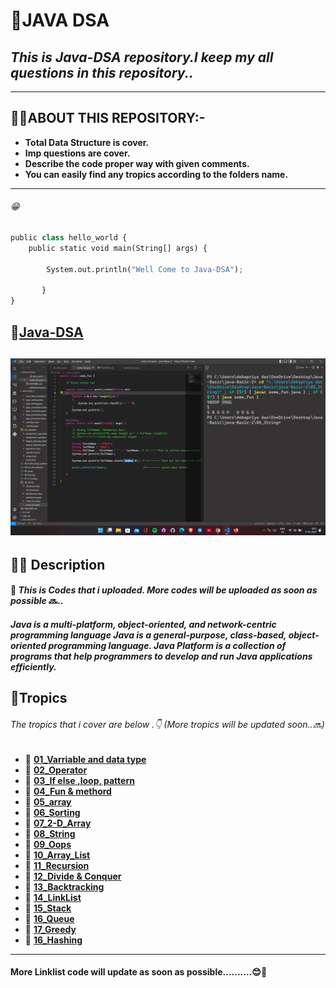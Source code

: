 # **🎯JAVA DSA**
## _This is Java-DSA repository.I keep my all questions in this repository.._
---
## **🤷‍♂️ABOUT THIS REPOSITORY:-**

- **Total Data Structure  is cover.**
- **Imp questions are cover.**
- **Describe  the code proper way with given comments.**
- **You can easily find any tropics according to the folders name.**
---
###### 😁
```python
public class hello_world {
    public static void main(String[] args) {

        System.out.println("Well Come to Java-DSA");
       
       }
}
```

## 🔗[Java-DSA](https://github.com/debapriyo007/java-Basic/)
## ![Code Screenshot](https://raw.githubusercontent.com/debapriyo007/java-Basic/main/Screenshot%20(15).png)
## 🧑‍💻 Description 
#### 📌 _This is  Codes that i uploaded. More codes will be uploaded as soon as possible_ 🔜..
##### Java is a multi-platform, object-oriented, and network-centric programming language Java is a general-purpose, class-based, object-oriented programming language. Java Platform is a collection of programs that help programmers to develop and run Java applications efficiently.
## 📖**Tropics** 
######  _The tropics that i cover are below .👇 (More tropics will be updated soon..🔜)_
 - 📂 [**01_Varriable and data type**](https://github.com/debapriyo007/java-Basic/tree/main/01_Varriable%20and%20data%20type)
 - 📂 [**02_Operator**](https://github.com/debapriyo007/java-Basic/tree/main/02_Operator)
 - 📂 [**03_If else ,loop, pattern**](https://github.com/debapriyo007/java-Basic/tree/main/03_If%20else%20%2Cloop%2C%20pattern)
 - 📂 [**04_Fun & methord**](https://github.com/debapriyo007/java-Basic/tree/main/04_Fun%20%26%20methord)
 - 📂 [**05_array**](https://github.com/debapriyo007/java-Basic/tree/main/05_array)
 - 📂 [**06_Sorting**](https://github.com/debapriyo007/java-Basic/tree/main/06_Sorting)
 - 📂 [**07_2-D_Array**](https://github.com/debapriyo007/java-Basic/tree/main/07_2-D_Array)
 - 📂 [**08_String**](https://github.com/debapriyo007/java-Basic/tree/main/08_String)
 - 📂 [**09_Oops**](https://github.com/debapriyo007/java-Basic/tree/main/09_Oops)
 - 📂 [**10_Array_List**](https://github.com/debapriyo007/java-Basic/tree/main/10_Array_List)
 - 📂 [**11_Recursion**](https://github.com/debapriyo007/java-Basic/tree/main/11_Recursion)
 - 📂 [**12_Divide & Conquer**](https://github.com/debapriyo007/java-DSA/tree/main/12_Divide_%26_Conquer)
 - 📂 [**13_Backtracking**](https://github.com/debapriyo007/java-DSA/tree/main/13_Backtracking)
 - 📂 [**14_LinkList**](https://github.com/debapriyo007/java-DSA/tree/main/14_LinkList)
 - 📂 [**15_Stack**]( https://github.com/debapriyo007/java-DSA/tree/main/15_Stack)
 - 📂 [**16_Queue**]( https://github.com/debapriyo007/java-DSA/tree/main/15_Stack)
 - 📂 [**17_Greedy**]( https://github.com/debapriyo007/java-DSA/tree/main/15_Stack)
 - 📂 [**16_Hashing**]( https://github.com/debapriyo007/java-DSA/tree/main/15_Stack)
 
  
 
 
  
---

#### More Linklist code will update as soon as possible..........😊🤞




